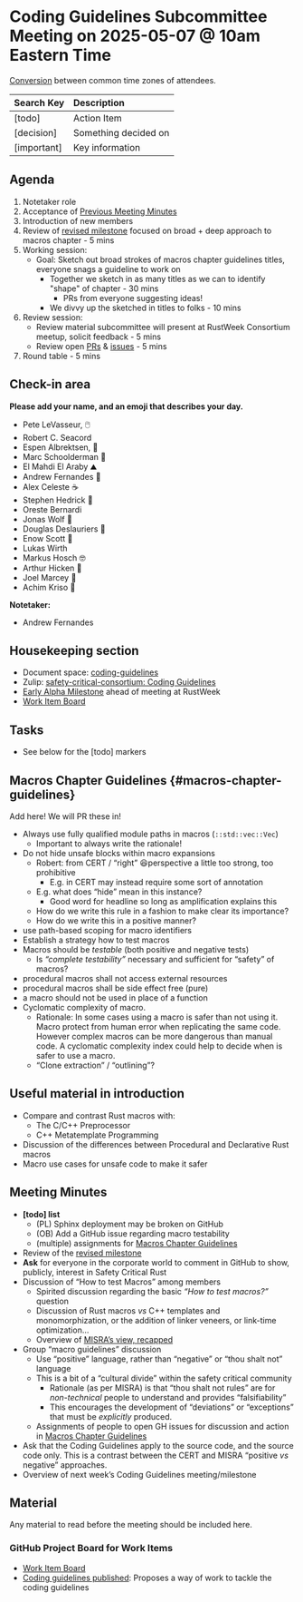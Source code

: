 # Coding Guidelines Subcommittee Meeting on 2025-05-07 @ 10am Eastern Time

[Conversion](https://www.worldtimebuddy.com/?qm=1&lid=5,100,2643743,12,1850147&h=5&date=2025-5-7&sln=10-11&hf=1) between common time zones of attendees.

| Search Key | Description |
| :---- | :---- |
| \[todo\] | Action Item |
| \[decision\] | Something decided on |
| \[important\] | Key information |

## Agenda

1. Notetaker role
2. Acceptance of [Previous Meeting Minutes](https://github.com/rustfoundation/safety-critical-rust-consortium/blob/main/subcommittee/coding-guidelines/meetings/2025-04-30/minutes.md)
3. Introduction of new members
4. Review of [revised milestone](https://github.com/rustfoundation/safety-critical-rust-coding-guidelines/milestone/1) focused on broad \+ deep approach to macros chapter \- 5 mins
5. Working session:
   * Goal: Sketch out broad strokes of macros chapter guidelines titles, everyone snags a guideline to work on
     * Together we sketch in as many titles as we can to identify "shape" of chapter \- 30 mins
       * PRs from everyone suggesting ideas\!
     * We divvy up the sketched in titles to folks \- 10 mins
6. Review session:
   * Review material subcommittee will present at RustWeek Consortium meetup, solicit feedback \- 5 mins
   * Review open [PRs](https://github.com/rustfoundation/safety-critical-rust-coding-guidelines/pulls) & [issues](https://github.com/rustfoundation/safety-critical-rust-coding-guidelines/issues) \- 5 mins
7. Round table \- 5 mins

## Check-in area

**Please add your name, and an emoji that describes your day.**

* Pete LeVasseur, 🖱️
* Robert C. Seacord
* Espen Albrektsen, 🙂
* Marc Schoolderman 🫨
* El Mahdi El Araby ⛰️
* Andrew Fernandes 🥱
* Alex Celeste ☕
* Stephen Hedrick 🤠
* Oreste Bernardi
* Jonas Wolf 🦀
* Douglas Deslauriers 🙂
* Enow Scott 🙂
* Lukas Wirth
* Markus Hosch 🤓
* Arthur Hicken 🤖
* Joel Marcey 🤔
* Achim Kriso 🙂

**Notetaker:**

* Andrew Fernandes

## Housekeeping section

* Document space: [coding-guidelines](https://github.com/rustfoundation/safety-critical-rust-consortium/tree/main/subcommittee/coding-guidelines)
* Zulip: [safety-critical-consortium: Coding Guidelines](https://rust-lang.zulipchat.com/#narrow/channel/445688-safety-critical-consortium/topic/Coding.20Guidelines)
* [Early Alpha Milestone](https://github.com/rustfoundation/safety-critical-rust-coding-guidelines/milestone/1) ahead of meeting at RustWeek
* [Work Item Board](https://github.com/orgs/rustfoundation/projects/1)

## Tasks

* See below for the \[todo\] markers

## Macros Chapter Guidelines {#macros-chapter-guidelines}

Add here\! We will PR these in\!

* Always use fully qualified module paths in macros (`::std::vec::Vec`)
  * Important to always write the rationale\!
* Do not hide unsafe blocks within macro expansions
  * Robert: from CERT / “right” 😆perspective a little too strong, too prohibitive
    * E.g. in CERT may instead require some sort of annotation
  * E.g. what does “hide” mean in this instance?
    * Good word for headline so long as amplification explains this
  * How do we write this rule in a fashion to make clear its importance?
  * How do we write this in a positive manner?
* use path-based scoping for macro identifiers
* Establish a strategy how to test macros
* Macros should be *testable* (both positive and negative tests)
  * Is *“complete testability”* necessary and sufficient for “safety” of macros?
* procedural macros shall not access external resources
* procedural macros shall be side effect free (pure)
* a macro should not be used in place of a function
* Cyclomatic complexity of macro.
  * Rationale: In some cases using a macro is safer than not using it. Macro protect from human error when replicating the same code. However complex macros can be more dangerous than manual code. A cyclomatic complexity index could help to decide when is safer to use a macro.
  * “Clone extraction” / “outlining”?

## Useful material in introduction

* Compare and contrast Rust macros with:
  * The C/C++ Preprocessor
  * C++ Metatemplate Programming
* Discussion of the differences between Procedural and Declarative Rust macros
* Macro use cases for unsafe code to make it safer

## Meeting Minutes

* **\[todo\] list**
  * (PL) Sphinx deployment may be broken on GitHub
  * (OB) Add a GitHub issue regarding macro testability
  * (multiple) assignments for [Macros Chapter Guidelines](#macros-chapter-guidelines)
* Review of the [revised milestone](https://github.com/rustfoundation/safety-critical-rust-coding-guidelines/milestone/1)
* **Ask** for everyone in the corporate world to comment in GitHub to show, publicly, interest in Safety Critical Rust
* Discussion of “How to test Macros” among members
  * Spirited discussion regarding the basic *“How to test macros?”* question
  * Discussion of Rust macros *vs* C++ templates and monomorphization, or the addition of linker veneers, or link-time optimization…
  * Overview of [MISRA’s view, recapped](https://github.com/rustfoundation/safety-critical-rust-coding-guidelines/issues/59#issue-3029401380)
* Group “macro guidelines” discussion
  * Use “positive” language, rather than “negative” or “thou shalt not” language
  * This is a bit of a “cultural divide” within the safety critical community
    * Rationale (as per MISRA) is that “thou shalt not rules” are for *non-technical* people to understand and provides “falsifiability”
    * This encourages the development of “deviations” or “exceptions” that must be *explicitly* produced.
  * Assignments of people to open GH issues for discussion and action in [Macros Chapter Guidelines](#macros-chapter-guidelines)
* Ask that the Coding Guidelines apply to the source code, and the source code only. This is a contrast between the CERT and MISRA “positive *vs* negative” approaches.
* Overview of next week’s Coding Guidelines meeting/milestone

## Material

Any material to read before the meeting should be included here.

### GitHub Project Board for Work Items

* [Work Item Board](https://github.com/orgs/rustfoundation/projects/1)
* [Coding guidelines published](https://github.com/rustfoundation/safety-critical-rust-consortium/issues/188#issue-2869798433): Proposes a way of work to tackle the coding guidelines

